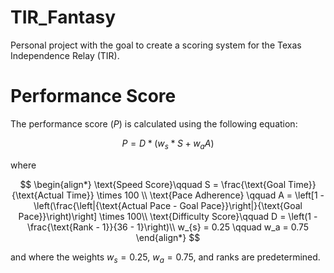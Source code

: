 # TIR_Fantasy

Personal project with the goal to create a scoring system for the Texas Independence Relay (TIR).

# Performance Score
The performance score ($P$) is calculated using the following equation:

$$
P = D * (w_{s} * S + w_{a} A )
$$

where

$$
\begin{align*}
    \text{Speed Score}\qquad S = \frac{\text{Goal Time}}{\text{Actual Time}}  \times 100 \\
\text{Pace Adherence} \qquad A = \left[1 - \left(\frac{\left|{\text{Actual Pace - Goal Pace}}\right|}{\text{Goal Pace}}\right)\right] \times 100\\
\text{Difficulty Score}\qquad D = \left(1 - \frac{\text{Rank - 1}}{36 - 1}\right)\\
w_{s} = 0.25 \qquad w_a = 0.75
\end{align*}
$$

and where the weights $w_{s} = 0.25$, $w_a = 0.75$, and ranks are predetermined.
